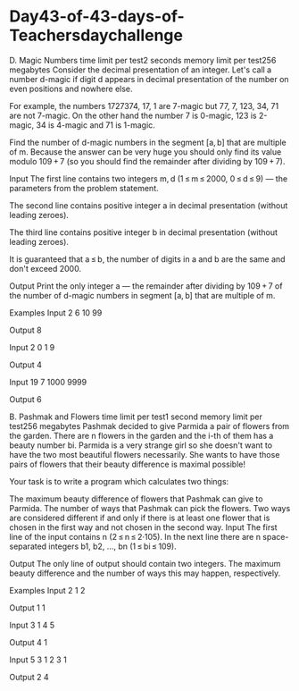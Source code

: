 # Day43-of-43-days-of-Teachersdaychallenge

D. Magic Numbers
time limit per test2 seconds
memory limit per test256 megabytes
Consider the decimal presentation of an integer. Let's call a number d-magic if digit d appears in decimal presentation of the number on even positions and nowhere else.

For example, the numbers 1727374, 17, 1 are 7-magic but 77, 7, 123, 34, 71 are not 7-magic. On the other hand the number 7 is 0-magic, 123 is 2-magic, 34 is 4-magic and 71 is 1-magic.

Find the number of d-magic numbers in the segment [a, b] that are multiple of m. Because the answer can be very huge you should only find its value modulo 109 + 7 (so you should find the remainder after dividing by 109 + 7).

Input
The first line contains two integers m, d (1 ≤ m ≤ 2000, 0 ≤ d ≤ 9) — the parameters from the problem statement.

The second line contains positive integer a in decimal presentation (without leading zeroes).

The third line contains positive integer b in decimal presentation (without leading zeroes).

It is guaranteed that a ≤ b, the number of digits in a and b are the same and don't exceed 2000.

Output
Print the only integer a — the remainder after dividing by 109 + 7 of the number of d-magic numbers in segment [a, b] that are multiple of m.

Examples
Input
2 6
10
99

Output
8

Input
2 0
1
9

Output
4

Input
19 7
1000
9999

Output
6

B. Pashmak and Flowers
time limit per test1 second
memory limit per test256 megabytes
Pashmak decided to give Parmida a pair of flowers from the garden. There are n flowers in the garden and the i-th of them has a beauty number bi. Parmida is a very strange girl so she doesn't want to have the two most beautiful flowers necessarily. She wants to have those pairs of flowers that their beauty difference is maximal possible!

Your task is to write a program which calculates two things:

The maximum beauty difference of flowers that Pashmak can give to Parmida.
The number of ways that Pashmak can pick the flowers. Two ways are considered different if and only if there is at least one flower that is chosen in the first way and not chosen in the second way.
Input
The first line of the input contains n (2 ≤ n ≤ 2·105). In the next line there are n space-separated integers b1, b2, ..., bn (1 ≤ bi ≤ 109).

Output
The only line of output should contain two integers. The maximum beauty difference and the number of ways this may happen, respectively.

Examples
Input
2
1 2

Output
1 1

Input
3
1 4 5

Output
4 1

Input
5
3 1 2 3 1

Output
2 4
